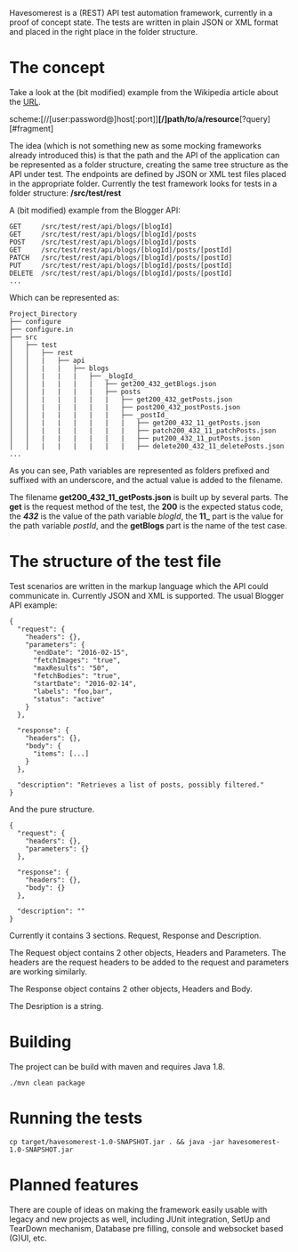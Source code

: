 Havesomerest is a (REST) API test automation framework, currently in a proof of concept state. The tests are written in plain JSON or XML format and placed in the right place in the folder structure.

# The concept

Take a look at the (bit modified) example from the Wikipedia article about the [URL](https://en.wikipedia.org/wiki/Uniform_Resource_Locator). 

scheme:[//[user:password@]host[:port]]**[/]path/to/a/resource**[?query][#fragment]

The idea (which is not something new as some mocking frameworks already introduced this) is that the path and the API of the application can be represented as a folder structure, creating the same tree structure as the API under test. The endpoints are defined by JSON or XML test files placed in the appropriate folder. Currently the test framework looks for tests in a folder structure: **/src/test/rest**

A (bit modified) example from the Blogger API:

```
GET     /src/test/rest/api/blogs/[blogId]
GET     /src/test/rest/api/blogs/[blogId]/posts
POST    /src/test/rest/api/blogs/[blogId]/posts
GET     /src/test/rest/api/blogs/[blogId]/posts/[postId]
PATCH   /src/test/rest/api/blogs/[blogId]/posts/[postId]
PUT     /src/test/rest/api/blogs/[blogId]/posts/[postId]
DELETE  /src/test/rest/api/blogs/[blogId]/posts/[postId]
...
```

Which can be represented as:
```
Project_Directory
├── configure
├── configure.in
├── src
│   ├── test
│   │   ├── rest
│   │   |   ├── api
│   │   |   |   ├── blogs
│   │   |   |   |   ├── _blogId_
│   │   |   |   |   |   ├── get200_432_getBlogs.json
│   │   |   |   |   |   ├── posts
│   │   |   |   |   |   |   ├── get200_432_getPosts.json
│   │   |   |   |   |   |   ├── post200_432_postPosts.json
│   │   |   |   |   |   |   ├── _postId_
│   │   |   |   |   |   |   |   ├── get200_432_11_getPosts.json
│   │   |   |   |   |   |   |   ├── patch200_432_11_patchPosts.json
│   │   |   |   |   |   |   |   ├── put200_432_11_putPosts.json
│   │   |   |   |   |   |   |   ├── delete200_432_11_deletePosts.json
...
```

As you can see, Path variables are represented as folders prefixed and suffixed with an underscore, and the actual value is added to the filename.

The filename **get200_432_11_getPosts.json** is built up by several parts. The **get** is the request method of the test, the **200** is the expected status code, the **_432_** is the value of the path variable *_blogId_*, the **11_** part is the value for the path variable *_postId_*, and the **getBlogs** part is the name of the test case.

# The structure of the test file

Test scenarios are written in the markup language which the API could communicate in. Currently JSON and XML is supported. The usual Blogger API example:

```
{
  "request": {
    "headers": {},
    "parameters": {
      "endDate": "2016-02-15",
      "fetchImages": "true",
      "maxResults": "50",
      "fetchBodies": "true",
      "startDate": "2016-02-14",
      "labels": "foo,bar",
      "status": "active"
    }
  },

  "response": {
    "headers": {},
    "body": {
      "items": [...]
    }
  },

  "description": "Retrieves a list of posts, possibly filtered."
}
```

And the pure structure.
```
{
  "request": {
    "headers": {},
    "parameters": {}
  },

  "response": {
    "headers": {},
    "body": {}
  },

  "description": ""
}
```

Currently it contains 3 sections. Request, Response and Description. 

The Request object contains 2 other objects, Headers and Parameters. The headers are the request headers to be added to the request and parameters are working similarly.

The Response object contains 2 other objects, Headers and Body.

The Desription is a string.

# Building

The project can be build with maven and requires Java 1.8.

```
./mvn clean package
```

# Running the tests

```
cp target/havesomerest-1.0-SNAPSHOT.jar . && java -jar havesomerest-1.0-SNAPSHOT.jar
```

# Planned features

There are couple of ideas on making the framework easily usable with legacy and new projects as well, including JUnit integration, SetUp and TearDown mechanism, Database pre filling, console and websocket based (G)UI, etc.

